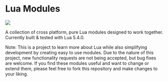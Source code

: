 # Lua Modules

![](https://github.com/intxparts/LuaModules/workflows/Build/badge.svg)

A collection of cross platform, pure Lua modules designed to work together.
Currently built & tested with Lua 5.4.0.


Note: This is a project to learn more about Lua while also simplifying development by creating easy to use modules. Due to the nature of this project, new functionality requests are not being accepted, but bug fixes are welcome. If you find these modules useful and want to change or extend them, please feel free to fork this repository and make changes to your liking.


